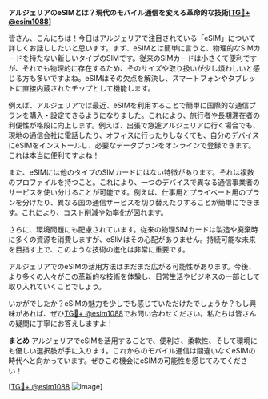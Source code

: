 **アルジェリアのeSIMとは？現代のモバイル通信を変える革命的な技術[[TG💪+ @esim1088](https://t.me/s/esim1088)]**

皆さん、こんにちは！今日はアルジェリアで注目されている「eSIM」について詳しくお話ししたいと思います。まず、eSIMとは簡単に言うと、物理的なSIMカードを持たない新しいタイプのSIMです。従来のSIMカードは小さくて便利ですが、それでも物理的に存在するため、そのサイズや取り扱いが少し煩わしいと感じる方も多いですよね。eSIMはその欠点を解決し、スマートフォンやタブレットに直接内蔵されたチップとして機能します。

例えば、アルジェリアでは最近、eSIMを利用することで簡単に国際的な通信プランを購入・設定できるようになりました。これにより、旅行者や長期滞在者の利便性が格段に向上します。例えば、出張で急遽アルジェリアに行く場合でも、現地の通信会社に電話したり、オフィスに行ったりしなくても、自分のデバイスにeSIMをインストールし、必要なデータプランをオンラインで登録できます。これは本当に便利ですよね！

また、eSIMには他のタイプのSIMカードにはない特徴があります。それは複数のプロファイルを持つこと。これにより、一つのデバイスで異なる通信事業者のサービスを使い分けることが可能です。例えば、仕事用とプライベート用のプランを分けたり、異なる国の通信サービスを切り替えたりすることが簡単にできます。これにより、コスト削減や効率化が図れます。

さらに、環境問題にも配慮されています。従来の物理SIMカードは製造や廃棄時に多くの資源を消費しますが、eSIMはその心配がありません。持続可能な未来を目指す上で、このような技術の進化は非常に重要です。

アルジェリアでのeSIMの活用方法はまだまだ広がる可能性があります。今後、より多くの人々がこの革新的な技術を体験し、日常生活やビジネスの一部として取り入れていくことでしょう。

いかがでしたか？eSIMの魅力を少しでも感じていただけたでしょうか？もし興味があれば、ぜひ[TG💪+ @esim1088](https://t.me/s/esim1088)でお問い合わせください。私たちは皆さんの疑問に丁寧にお答えしますよ！

**まとめ**
アルジェリアでeSIMを活用することで、便利さ、柔軟性、そして環境にも優しい選択肢が手に入ります。これからのモバイル通信は間違いなくeSIMの時代へと向かっています。ぜひこの機会にeSIMの可能性を感じてみてください！

[[TG💪+ @esim1088](https://t.me/s/esim1088) ![Image](https://i.postimg.cc/Y0z9fWf4/image.png)]